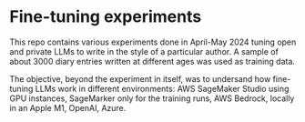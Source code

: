 # Fine-tuning experiments

This repo contains various experiments done in April-May 2024 tuning open and private LLMs to write in the style of a particular author. A sample of about 3000 diary entries written at different ages was used as training data.

The objective, beyond the experiment in itself, was to undersand how fine-tuning LLMs work in different environments: AWS SageMaker Studio using GPU instances, SageMarker only for the training runs, AWS Bedrock, locally in an Apple M1, OpenAI, Azure.


